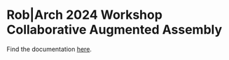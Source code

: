 # Rob|Arch 2024 Workshop Collaborative Augmented Assembly

Find the documentation [here](https://intuitiverobotics-augmentedtechnologies.github.io/robarch24/).

